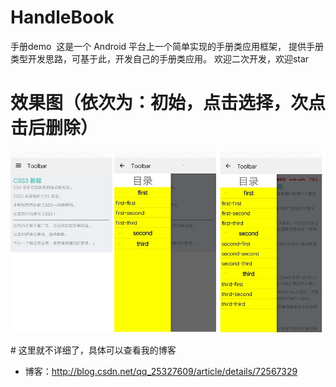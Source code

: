# HandleBook
 手册demo 
这是一个 Android 平台上一个简单实现的手册类应用框架，
提供手册类型开发思路，可基于此，开发自己的手册类应用。
欢迎二次开发，欢迎star


# 效果图（依次为：初始，点击选择，次点击后删除）
 ![image](https://github.com/xugongming38/HandleBook/blob/master/ScreenShot/effect.jpg)
 
# 这里就不详细了，具体可以查看我的博客
* 博客：http://blog.csdn.net/qq_25327609/article/details/72567329
